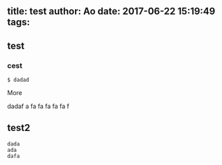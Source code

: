 title: test
author: Ao
date: 2017-06-22 15:19:49
tags:
---
## test
### cest
```
$ dadad
```

More


dadaf
a
fa
fa
fa
fa
fa
f

## test2

```
dada
ada
dafa
```